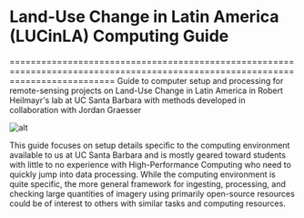 # Land-Use Change in Latin America (LUCinLA) Computing Guide
================================================================================================================================
Guide to computer setup and processing for remote-sensing projects on Land-Use Change in Latin America 
in Robert Heilmayr's lab at UC Santa Barbara with methods developed in collaboration with Jordan Graesser

![alt](/Images/Forest_to_Soy_ALL.jpg)

This guide focuses on setup details specific to the computing environment available to us at UC Santa Barbara and is mostly geared toward students with little to no experience with High-Performance Computing who need to quickly jump into data processing. While the computing environment is quite specific, the more general framework for ingesting, processing, and checking large quantities of imagery using primarily open-source resources could be of interest to others with similar tasks and computing resources.  

